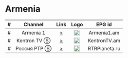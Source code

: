 <h1>Armenia</h1>

| # |   Channel    |                                    Link                                     |                           Logo                           |     EPG id     |
|:-:|:------------:|:---------------------------------------------------------------------------:|:--------------------------------------------------------:|:--------------:|
| # |  Armenia 1   |          [>](http://amtv.tulixcdn.com/amtv2/am2abr/index.m3u8)          | <img height="20" src="https://i.imgur.com/HIwJ4lc.png"/> |  Armenia1.am   |
| # | Kentron TV Ⓢ | [>](http://trn03.bozztv.com/gin-kentron/index.m3u8) | <img height="20" src="https://i.imgur.com/eCaxBFn.png"/> | 	KentronTV.am  |
| # | Россия РТР Ⓢ | [>](http://45.159.74.22/RTRPlaneta/tracks-v1a1/mono.m3u8) | <img height="20" src="https://i.imgur.com/f54OT4e.png"/> | RTRPlaneta.ru |